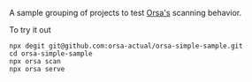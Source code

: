 A sample grouping of projects to test [Orsa's](https://github.com/orsa-actual/orsa) scanning behavior.

To try it out

```
npx degit git@github.com:orsa-actual/orsa-simple-sample.git
cd orsa-simple-sample
npx orsa scan
npx orsa serve
```
